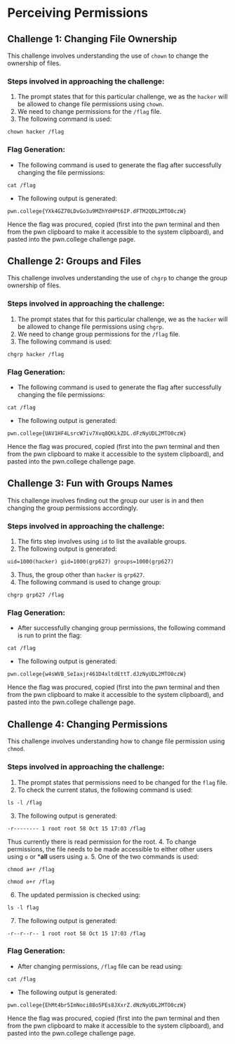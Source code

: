 # Perceiving Permissions

## Challenge 1: **Changing File Ownership**
This challenge involves understanding the use of ```chown``` to change the ownership of files.

### Steps involved in approaching the challenge:
1. The prompt states that for this particular challenge, we as the ```hacker``` will be allowed to change file permissions using ```chown```.
2. We need to change permissions for the ```/flag``` file.
3. The following command is used:
```
chown hacker /flag
```

### Flag Generation:
* The following command is used to generate the flag after successfully changing the file permissions:
```
cat /flag
```
* The following output is generated:
```
pwn.college{YXk4GZ70LDvGo3u9MZhYdHPt6IP.dFTM2QDL2MTO0czW}
```
Hence the flag was procured, copied (first into the pwn terminal and then from the pwn clipboard to make it accessible to the system clipboard), and pasted into the pwn.college challenge page.

## Challenge 2: **Groups and Files**
This challenge involves understanding the use of ```chgrp``` to change the group ownership of files.

### Steps involved in approaching the challenge:
1. The prompt states that for this particular challenge, we as the ```hacker``` will be allowed to change file permissions using ```chgrp```.
2. We need to change group permissions for the ```/flag``` file.
3. The following command is used:
```
chgrp hacker /flag
```

### Flag Generation:
* The following command is used to generate the flag after successfully changing the file permissions:
```
cat /flag
```
* The following output is generated:
```
pwn.college{UAV1HF4LsrcW7iv7Xvq8QKLkZDL.dFzNyUDL2MTO0czW}
```
Hence the flag was procured, copied (first into the pwn terminal and then from the pwn clipboard to make it accessible to the system clipboard), and pasted into the pwn.college challenge page.

## Challenge 3: **Fun with Groups Names**
This challenge involves finding out the group our user is in and then changing the group permissions accordingly.

### Steps involved in approaching the challenge:
1. The firts step involves using ```id``` to list the available groups.
2. The following output is generated:
```
uid=1000(hacker) gid=1000(grp627) groups=1000(grp627)
```
3. Thus, the group other than ```hacker``` is ```grp627```.
4. The following command is used to change group:
```
chgrp grp627 /flag
```

### Flag Generation:
* After successfully changing group permissions, the following command is run to print the flag:
```
cat /flag
```
* The following output is generated:
```
pwn.college{w4sWVB_SeIaxjr461D4xltdEttT.dJzNyUDL2MTO0czW}
```
Hence the flag was procured, copied (first into the pwn terminal and then from the pwn clipboard to make it accessible to the system clipboard), and pasted into the pwn.college challenge page.

## Challenge 4: **Changing Permissions**
This challenge involves understanding how to change file permission using ```chmod```.

### Steps involved in approaching the challenge:
1. The prompt states that permissions need to be changed for the ```flag``` file.
2. To check the current status, the following command is used:
```
ls -l /flag
```
3. The following output is generated:
```
-r-------- 1 root root 58 Oct 15 17:03 /flag

```
Thus currently there is read permission for the root.
4. To change permissions, the file needs to be made accessible to either other users using ```o``` or ***all** users using ```a```.
5. One of the two commands is used:
```
chmod a+r /flag

chmod o+r /flag
```
6. The updated permission is checked using:
```
ls -l flag
```
7. The following output is generated:
```
-r--r--r-- 1 root root 58 Oct 15 17:03 /flag

```

### Flag Generation:
* After changing permissions, ```/flag``` file can be read using:
```
cat /flag
```
* The following output is generated:
```
pwn.college{EhMt4br5ImNoci88o5PEs8JXxrZ.dNzNyUDL2MTO0czW}
```
Hence the flag was procured, copied (first into the pwn terminal and then from the pwn clipboard to make it accessible to the system clipboard), and pasted into the pwn.college challenge page.
